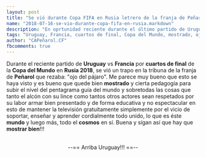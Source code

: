 ```yaml
---
layout: post
title: "Se vió durante Copa FIFA en Rusia letrero de la franja de Peñarol durante el partido contra Francia"
name: "2018-07-16-se-vio-durante-copa-fifa-en-rusia.markdown"
description: "En oprtunidad reciente durante el último partido de Uruguay se vió en la tribuna un trapo que rezaba: ojo del pájaro"
tags: "Uruguay, Francia, cuartos de final, Copa del Mundo, mostrado, ojo del pájaro, mostrar bien, Rusia 2018, Peñarol, mundo, cosmos"
author: "CAPeñarol.CF"
fbcomments: true
---
```


Durante el reciente partido de <strong>Uruguay</strong> vs <strong>Francia</strong> por <strong>cuartos de final</strong> de la <strong>Copa del Mundo</strong> en <strong>Rusia 2018</strong>, se vió un trapo en la tribuna de la franja de <strong>Peñarol</strong> que rezaba: "ojo del pájaro". Me parece muy bueno que esto se haya visto y es bueno que quede bien <strong>mostrado</strong> y cierta pedagogía para subir el nível del pentagrama guía del mundo y sobretodas las cosas que tanto el alcón con su lince como tantos otros actores sean respetados por su labor armar bien presentado y de forma educativa y no espectacular en esto de mantener la televisión gratuitamente simplemente por el vicio de soportar, enseñar y aprender cordialmente todo unido, lo que es éste <strong>mundo</strong> y luego más, todo el <strong>cosmos</strong> en sí. Buena y sígan así que hay que <strong>mostrar bien</strong>!!!

<br>

<center>--== Arriba Uruguay!!! ==--</center>
